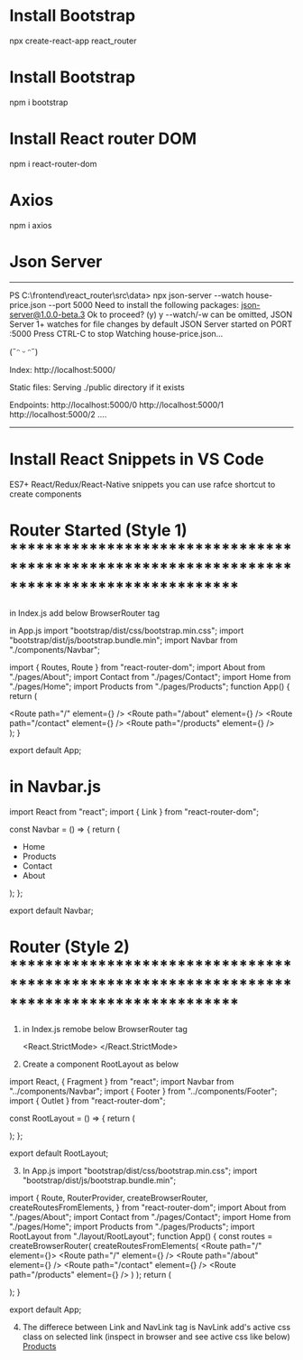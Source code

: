 
# Install Bootstrap

npx create-react-app react_router

# Install Bootstrap

npm i bootstrap

# Install React router DOM

npm i react-router-dom

# Axios
 npm i axios

# Json Server
***********************************************************************************************************************************************
PS C:\frontend\react_router\src\data> npx json-server --watch house-price.json --port 5000
Need to install the following packages:
json-server@1.0.0-beta.3
Ok to proceed? (y) y
--watch/-w can be omitted, JSON Server 1+ watches for file changes by default
JSON Server started on PORT :5000
Press CTRL-C to stop
Watching house-price.json...

(˶ᵔ ᵕ ᵔ˶)

Index:
http://localhost:5000/

Static files:
Serving ./public directory if it exists

Endpoints:
http://localhost:5000/0
http://localhost:5000/1
http://localhost:5000/2
....

***********************************************************************************************************************************************

# Install React Snippets in VS Code

ES7+ React/Redux/React-Native snippets
you can use rafce shortcut to create components

# Router Started (Style 1) ******************************************************************************************

in Index.js add below BrowserRouter tag

<BrowserRouter>
    <React.StrictMode>
      <App />
    </React.StrictMode>
</BrowserRouter>

in App.js
import "bootstrap/dist/css/bootstrap.min.css";
import "bootstrap/dist/js/bootstrap.bundle.min";
import Navbar from "./components/Navbar";

import { Routes, Route } from "react-router-dom";
import About from "./pages/About";
import Contact from "./pages/Contact";
import Home from "./pages/Home";
import Products from "./pages/Products";
function App() {
  return (
    <div className="container-fluid">
      <Navbar />
      <Routes>
        <Route path="/" element={<Home />} />
        <Route path="/about" element={<About />} />
        <Route path="/contact" element={<Contact />} />
        <Route path="/products" element={<Products />} />
      </Routes>
    </div>
  );
}

export default App;

# in Navbar.js
import React from "react";
import { Link } from "react-router-dom";

const Navbar = () => {
  return (
    <div>
      <nav className="navbar navbar-expand-lg bg-body-tertiary">
        <div className="container-fluid">
          <div className="collapse navbar-collapse" id="navbarNav">
            <ul className="navbar-nav">
            <li className="nav-item"><Link to="/"  className="nav-link active" aria-current="page">Home</Link></li>
            <li className="nav-item"><Link to="/products" className="nav-link active" aria-current="page">Products</Link></li>
            <li className="nav-item"><Link to="/contact" className="nav-link active" aria-current="page">Contact</Link></li>
            <li className="nav-item"><Link to="/about" className="nav-link active" aria-current="page">About</Link></li>
            </ul>
          </div>
        </div>
      </nav>
    </div>
  );
};

export default Navbar;

# Router (Style 2) ******************************************************************************************

1) in Index.js remobe below BrowserRouter tag


    <React.StrictMode>
      <App />
    </React.StrictMode>

2) Create a component RootLayout as below

import React, { Fragment } from "react";
import Navbar from "../components/Navbar";
import { Footer } from "../components/Footer";
import { Outlet } from "react-router-dom";

const RootLayout = () => {
  return (
    <Fragment>
      <Navbar />
      <div class="container-fluid">
        <Outlet/>
      </div>
      <Footer />
    </Fragment>
  );
};

export default RootLayout;

3) In App.js
import "bootstrap/dist/css/bootstrap.min.css";
import "bootstrap/dist/js/bootstrap.bundle.min";

import {
  Route,
  RouterProvider,
  createBrowserRouter,
  createRoutesFromElements,
} from "react-router-dom";
import About from "./pages/About";
import Contact from "./pages/Contact";
import Home from "./pages/Home";
import Products from "./pages/Products";
import RootLayout from "./layout/RootLayout";
function App() {
  const routes = createBrowserRouter(
    createRoutesFromElements(
      <Route path="/" element={<RootLayout />}>
        <Route path="/" element={<Home />} />
        <Route path="/about" element={<About />} />
        <Route path="/contact" element={<Contact />} />
        <Route path="/products" element={<Products />} />
      </Route>
    )
  );
  return (
    <div className="container-fluid">
      <RouterProvider router={routes} />
    </div>
  );
}

export default App;

4) The differece between Link and NavLink tag is NavLink add's active css class on selected link (inspect in browser and see active css like below)
    <a class="nav-link active" href="/products">Products</a>